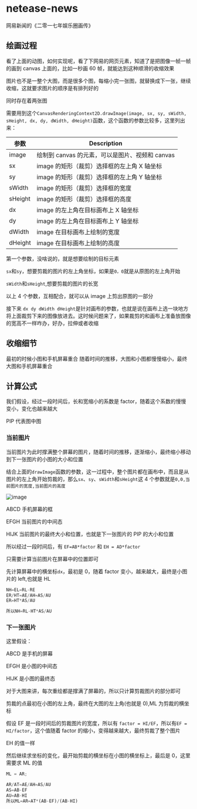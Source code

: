 # netease-news

网易新闻的《二零一七年娱乐圈画传》

## 绘画过程

看了上面的动图，如何实现呢，看了下网易的网页元素，知道了是把图像一帧一帧的画到 canvas 上面的，比如一秒画 60 帧，就能达到这种顺滑的收缩效果

图片也不是一整个大图，而是很多个图，每缩小完一张图，就替换成下一张，继续收缩，这就要求图片的顺序是有排列好的

同时存在着两张图

需要用到这个`CanvasRenderingContext2D.drawImage(image, sx, sy, sWidth, sHeight, dx, dy, dWidth, dHeight)`函数，这个函数的参数比较多，这里列出来：

| 参数    | Description                                     |
| ------- | ----------------------------------------------- |
| image   | 绘制到 canvas 的元素，可以是图片、视频和 canvas |
| sx      | image 的矩形（裁剪）选择框的左上角 X 轴坐标     |
| sy      | image 的矩形（裁剪）选择框的左上角 Y 轴坐标     |
| sWidth  | image 的矩形（裁剪）选择框的宽度                |
| sHeight | image 的矩形（裁剪）选择框的高度                |
| dx      | image 的左上角在目标画布上 X 轴坐标             |
| dy      | image 的左上角在目标画布上 Y 轴坐标             |
| dWidth  | image 在目标画布上绘制的宽度                    |
| dHeight | image 在目标画布上绘制的高度                    |

第一个参数，没啥说的，就是想要绘制的目标元素

`sx`和`sy`，想要剪裁的图片的左上角坐标，如果是`0，0`就是从原图的左上角开始

`sWidth`和`sHeight`,想要剪裁的图片的长宽

以上 4 个参数，互相配合，就可以从 image 上剪出原图的一部分

接下来 `dx dy dWidth dHeight`是针对画布的参数，也就是说在画布上选一块地方将上面裁剪下来的图像放进去。这时候问题来了，如果裁剪的和画布上准备放图像的宽高不一样咋办，好办，拉伸或者收缩

## 收缩细节

最初的时候小图和手机屏幕重合
随着时间的推移，大图和小图都慢慢缩小，最终大图和手机屏幕重合

## 计算公式

我们假设，经过一段时间后，长和宽缩小的系数是 factor，随着这个系数的慢慢变小，变化也越来越大

PIP 代表图中图

### 当前图片

当前图片为此时撑满整个屏幕的图片，随着时间的推移，逐渐缩小，最终缩小移动到下一张图片的小图的大小和位置

结合上面的`drawImage`函数的参数，这一过程中，整个图片都在画布中，而且是从图片的左上角开始剪裁的，那么`sx`、`sy`、`sWidth`和`sHeight`这 4 个参数就是`0,0,当前图片的宽度,当前图片的高度`

![image](https://cdn.jsdelivr.net/gh/hezhongfeng/images/202302271546038.svg)

ABCD 手机屏幕的框

EFGH 当前图片的中间态

HIJK 当前图片的最终大小和位置，也就是下一张图片的 PIP 的大小和位置

所以经过一段时间后，有 `EF=AB*factor` 和 `EH = AD*factor`

只需要计算当前图片在屏幕中的位置即可

先计算屏幕中的横坐标`dx`，最初是 0，随着 factor 变小，越来越大，最终是小图片的 left,也就是 HL

```js
NH=EL=RL-RE
ER/HT=AE/AH=AS/AU
ER=HT*AS/AU

所以NH=RL-HT*AS/AU
```

### 下一张图片

这里假设：

ABCD 是手机的屏幕

EFGH 是小图的中间态

HIJK 是小图的最终态

对于大图来讲，每次重绘都是撑满了屏幕的，所以只计算剪裁图片的部分即可

剪裁的点最初在小图的左上角，最终在大图的左上角(也就是 0),ML 为剪裁的横坐标

假设 EF 是一段时间后的剪裁图片的宽度，所以有 `factor = HI/EF`，所以有`EF = HI/factor`，这个值随着 factor 的缩小，变得越来越大，最终剪裁了整个图片

EH 的值一样

然后继续求坐标的变化，最开始剪裁的横坐标在小图的横坐标上，最后是 0，这里需要求 ML 的值

```js
ML = AR;

AR/AT=AE/AH=AS/AU
AS=AB-EF
AU=AB-HI
所以ML=AR=AT*(AB-EF)/(AB-HI)
```
